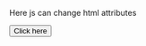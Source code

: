<html>
  <head></head>
  <title> This is an html</title>
  <body>
    <p id = 'demo'>Here js can change html attributes</p>
    <button onclick = "document.getElementById(demo).innerHTML = This is an js ">Click here</button>
  </body>
</html>
